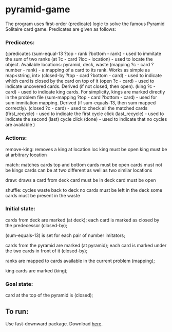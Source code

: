 # pyramid-game

The program uses first-order (predicate) logic to solve the famous Pyramid Solitaire card game. Predicates are given as follows:

### Predicates:
(:predicates
    (sum-equal-13 ?top - rank ?bottom - rank) - used to immitate the sum of two ranks
    (at ?c - card ?loc - location) - used to locate the object. Available locations: pyramid, deck, waste
    (mapping ?c - card ?number - rank) - a mapping of a card to its rank. Works as simple as map<string, int>
    (closed-by ?top - card ?bottom - card) - used to indicate which card is closed by the card on top of it
    (open ?c - card) - used to indicate uncovered cards. Derived (if not closed, then open).
    (king ?c - card) - used to indicate king cards. For simplicity, kings are marked directly in the problem file
    (sum-mapping ?top - card ?bottom - card) - used for sum immitation mapping. Derived (if sum-equals-13, then sum mapped correctly).
    (closed ?c - card) - used to check all the matched cards
    (first_recycle) - used to indicate the first cycle click
    (last_recycle) - used to indicate the second (last) cycle click
    (done) - used to indicate that no cycles are available
)

### Actions:

remove-king:
    removes a king at location loc
    king must be open
    king must be at arbitrary location

match:
    matches cards top and bottom
    cards must be open
    cards must not be kings
    cards can be at two different as well as two similar locations

draw:
    draws a card from deck
    card must be in deck
    card must be open

shuffle:
    cycles waste back to deck
    no cards must be left in the deck
    some cards must be present in the waste

### Initial state:

cards from deck are marked (at deck);
each card is marked as closed by the predecessor (closed-by);

(sum-equals-13) is set for each pair of number imitators;

cards from the pyramid are marked (at pyramid);
each card is marked under the two cards in front of it (closed-by);

ranks are mapped to cards available in the current problem (mapping);

king cards are marked (king);

### Goal state:

card at the top of the pyramid is (closed);

## To run:
Use fast-downward package. Download [here](https://www.fast-downward.org/QuickStart).
